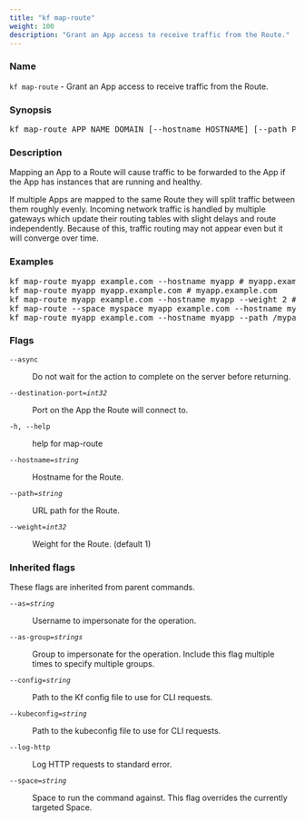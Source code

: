 ```yaml
---
title: "kf map-route"
weight: 100
description: "Grant an App access to receive traffic from the Route."
---
```

### Name

<code translate="no">kf map-route</code> - Grant an App access to receive traffic from the Route.

### Synopsis

<pre translate="no">kf map-route APP_NAME DOMAIN [--hostname HOSTNAME] [--path PATH] [--weight WEIGHT] [flags]</pre>

### Description

Mapping an App to a Route will cause traffic to be forwarded to the App if
the App has instances that are running and healthy.

If multiple Apps are mapped to the same Route they will split traffic
between them roughly evenly. Incoming network traffic is handled by multiple
gateways which update their routing tables with slight delays and route
independently. Because of this, traffic routing may not appear even but it
will converge over time.


### Examples

<pre translate="no">
kf map-route myapp example.com --hostname myapp # myapp.example.com
kf map-route myapp myapp.example.com # myapp.example.com
kf map-route myapp example.com --hostname myapp --weight 2 # myapp.example.com, myapp receives 2x traffic
kf map-route --space myspace myapp example.com --hostname myapp # myapp.example.com
kf map-route myapp example.com --hostname myapp --path /mypath # myapp.example.com/mypath
</pre>

### Flags

<dl>
<dt><code translate="no">--async</code></dt>
<dd><p>Do not wait for the action to complete on the server before returning.</p>
</dd>
<dt><code translate="no">--destination-port=<var translate="no">int32</var></code></dt>
<dd><p>Port on the App the Route will connect to.</p>
</dd>
<dt><code translate="no">-h, --help</code></dt>
<dd><p>help for map-route</p>
</dd>
<dt><code translate="no">--hostname=<var translate="no">string</var></code></dt>
<dd><p>Hostname for the Route.</p>
</dd>
<dt><code translate="no">--path=<var translate="no">string</var></code></dt>
<dd><p>URL path for the Route.</p>
</dd>
<dt><code translate="no">--weight=<var translate="no">int32</var></code></dt>
<dd><p>Weight for the Route. (default 1)</p>
</dd>
</dl>


### Inherited flags

These flags are inherited from parent commands.

<dl>
<dt><code translate="no">--as=<var translate="no">string</var></code></dt>
<dd><p>Username to impersonate for the operation.</p>
</dd>
<dt><code translate="no">--as-group=<var translate="no">strings</var></code></dt>
<dd><p>Group to impersonate for the operation. Include this flag multiple times to specify multiple groups.</p>
</dd>
<dt><code translate="no">--config=<var translate="no">string</var></code></dt>
<dd><p>Path to the Kf config file to use for CLI requests.</p>
</dd>
<dt><code translate="no">--kubeconfig=<var translate="no">string</var></code></dt>
<dd><p>Path to the kubeconfig file to use for CLI requests.</p>
</dd>
<dt><code translate="no">--log-http</code></dt>
<dd><p>Log HTTP requests to standard error.</p>
</dd>
<dt><code translate="no">--space=<var translate="no">string</var></code></dt>
<dd><p>Space to run the command against. This flag overrides the currently targeted Space.</p>
</dd>
</dl>


